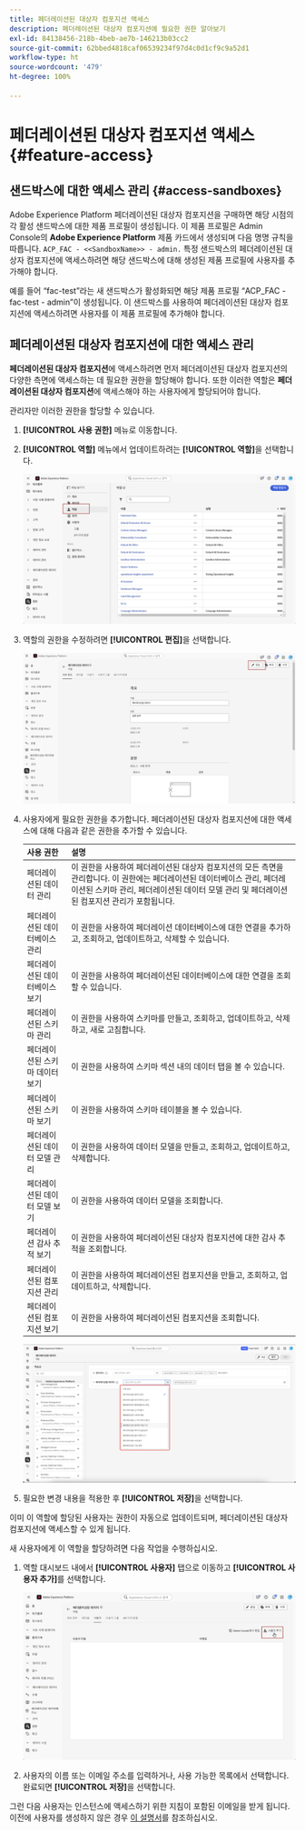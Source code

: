 ```yaml
---
title: 페더레이션된 대상자 컴포지션 액세스
description: 페더레이션된 대상자 컴포지션에 필요한 권한 알아보기
exl-id: 84138456-218b-4beb-ae7b-146213b03cc2
source-git-commit: 62bbed4818caf06539234f97d4c0d1cf9c9a52d1
workflow-type: ht
source-wordcount: '479'
ht-degree: 100%

---
```


# 페더레이션된 대상자 컴포지션 액세스 {#feature-access}

## 샌드박스에 대한 액세스 관리 {#access-sandboxes}

Adobe Experience Platform 페더레이션된 대상자 컴포지션을 구매하면 해당 시점의 각 활성 샌드박스에 대한 제품 프로필이 생성됩니다. 이 제품 프로필은 Admin Console의 **Adobe Experience Platform** 제품 카드에서 생성되며 다음 명명 규칙을 따릅니다. `ACP_FAC - <<SandboxName>> - admin.` 특정 샌드박스의 페더레이션된 대상자 컴포지션에 액세스하려면 해당 샌드박스에 대해 생성된 제품 프로필에 사용자를 추가해야 합니다.

예를 들어 “fac-test”라는 새 샌드박스가 활성화되면 해당 제품 프로필 “ACP_FAC - fac-test - admin”이 생성됩니다. 이 샌드박스를 사용하여 페더레이션된 대상자 컴포지션에 액세스하려면 사용자를 이 제품 프로필에 추가해야 합니다.

## 페더레이션된 대상자 컴포지션에 대한 액세스 관리

**페더레이션된 대상자 컴포지션**&#x200B;에 액세스하려면 먼저 페더레이션된 대상자 컴포지션의 다양한 측면에 액세스하는 데 필요한 권한을 할당해야 합니다. 또한 이러한 역할은 **페더레이션된 대상자 컴포지션**&#x200B;에 액세스해야 하는 사용자에게 할당되어야 합니다.

관리자만 이러한 권한을 할당할 수 있습니다.

1. **[!UICONTROL 사용 권한]** 메뉴로 이동합니다.

1. **[!UICONTROL 역할]** 메뉴에서 업데이트하려는 **[!UICONTROL 역할]**&#x200B;을 선택합니다.

   ![](assets/access_fda_1.png)

1. 역할의 권한을 수정하려면 **[!UICONTROL 편집]**&#x200B;을 선택합니다.

   ![](assets/access_fda_2.png)

1. 사용자에게 필요한 권한을 추가합니다. 페더레이션된 대상자 컴포지션에 대한 액세스에 대해 다음과 같은 권한을 추가할 수 있습니다.

   | 사용 권한 | 설명 |
   | ---------- | ----------- |
   | 페더레이션된 데이터 관리 | 이 권한을 사용하여 페더레이션된 대상자 컴포지션의 모든 측면을 관리합니다. 이 권한에는 페더레이션된 데이터베이스 관리, 페더레이션된 스키마 관리, 페더레이션된 데이터 모델 관리 및 페더레이션된 컴포지션 관리가 포함됩니다. |
   | 페더레이션된 데이터베이스 관리 | 이 권한을 사용하여 페더레이션 데이터베이스에 대한 연결을 추가하고, 조회하고, 업데이트하고, 삭제할 수 있습니다. |
   | 페더레이션된 데이터베이스 보기 | 이 권한을 사용하여 페더레이션된 데이터베이스에 대한 연결을 조회할 수 있습니다. |
   | 페더레이션된 스키마 관리 | 이 권한을 사용하여 스키마를 만들고, 조회하고, 업데이트하고, 삭제하고, 새로 고침합니다. |
   | 페더레이션된 스키마 데이터 보기 | 이 권한을 사용하여 스키마 섹션 내의 데이터 탭을 볼 수 있습니다. |
   | 페더레이션된 스키마 보기 | 이 권한을 사용하여 스키마 테이블을 볼 수 있습니다. |
   | 페더레이션된 데이터 모델 관리 | 이 권한을 사용하여 데이터 모델을 만들고, 조회하고, 업데이트하고, 삭제합니다. |
   | 페더레이션된 데이터 모델 보기 | 이 권한을 사용하여 데이터 모델을 조회합니다. |
   | 페더레이션 감사 추적 보기 | 이 권한을 사용하여 페더레이션된 대상자 컴포지션에 대한 감사 추적을 조회합니다. |
   | 페더레이션된 컴포지션 관리 | 이 권한을 사용하여 페더레이션된 컴포지션을 만들고, 조회하고, 업데이트하고, 삭제합니다. |
   | 페더레이션된 컴포지션 보기 | 이 권한을 사용하여 페더레이션된 컴포지션을 조회합니다. |

   ![](assets/permissions.png)

1. 필요한 변경 내용을 적용한 후 **[!UICONTROL 저장]**&#x200B;을 선택합니다.

이미 이 역할에 할당된 사용자는 권한이 자동으로 업데이트되며, 페더레이션된 대상자 컴포지션에 액세스할 수 있게 됩니다.

새 사용자에게 이 역할을 할당하려면 다음 작업을 수행하십시오.

1. 역할 대시보드 내에서 **[!UICONTROL 사용자]** 탭으로 이동하고 **[!UICONTROL 사용자 추가]**&#x200B;를 선택합니다.

   ![](assets/access_fda_4.png)

1. 사용자의 이름 또는 이메일 주소를 입력하거나, 사용 가능한 목록에서 선택합니다. 완료되면 **[!UICONTROL 저장]**&#x200B;을 선택합니다.

<!-- Alternatively, you can assign one of the pre-existing roles to the users, depending on what permissions they need. For more information on assigning pre-existing roles to a user, please read the [guide on managing users for a product profile](https://experienceleague.adobe.com/ko/docs/experience-platform/access-control/ui/users).

| Role name | Permissions |
| --------- | ----------- |
| FAC Data Managers | <ul><li>Manage Federated Compositions</li><li>View Federated Databases</li><li>View Federated Schemas</li><li>View Federated Schema Data</li><li>View Federated Data Models</li></ul> |
| FAC Composition Managers | <ul><li>Manage Federated Compositions</li></ul> |
| FAC Administrators | <ul><li>Manage Federated Data</li></ul> | -->

그런 다음 사용자는 인스턴스에 액세스하기 위한 지침이 포함된 이메일을 받게 됩니다. 이전에 사용자를 생성하지 않은 경우 [이 설명서](https://experienceleague.adobe.com/ko/docs/experience-platform/access-control/abac/permissions-ui/users)를 참조하십시오.
